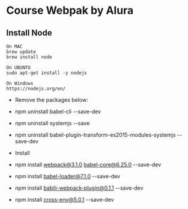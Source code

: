 # Course Webpak by Alura



## Install Node
```
On MAC
brew update
brew install node 

On UBUNTU
sudo apt-get install -y nodejs

On Windows
https://nodejs.org/en/
```

* Remove the packages below:
* npm uninstall babel-cli --save-dev
* npm uninstall systemjs --save
* npm uninstall babel-plugin-transform-es2015-modules-systemjs --save-dev

* Install
* npm install webpack@3.1.0 babel-core@6.25.0 --save-dev
* npm install babel-loader@7.1.0 --save-dev
* npm install babili-webpack-plugin@0.1.1 --save-dev
* npm install cross-env@5.0.1 --save-dev







